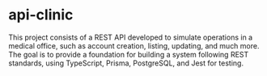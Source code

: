# api-clinic
This project consists of a REST API developed to simulate operations in a medical office, such as account creation, listing, updating, and much more. The goal is to provide a foundation for building a system following REST standards, using TypeScript, Prisma, PostgreSQL, and Jest for testing.
